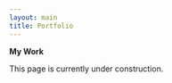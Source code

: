 ```yaml
---
layout: main
title: Portfolio
---
```


<b>My Work</b>  
<p align="justify">This page is currently under construction.</p>
